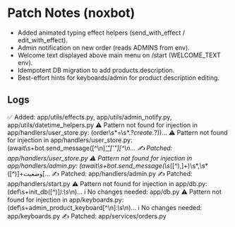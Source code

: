 # Patch Notes (noxbot)

- Added animated typing effect helpers (send_with_effect / edit_with_effect).
- Admin notification on new order (reads ADMINS from env).
- Welcome text displayed above main menu on /start (WELCOME_TEXT env).
- Idempotent DB migration to add products.description.
- Best-effort hints for keyboards/admin for product description editing.

## Logs
✅ Added: app/utils/effects.py, app/utils/admin_notify.py, app/utils/datetime_helpers.py
⚠️ Pattern not found for injection in app/handlers/user_store.py: (order\s*=\s*.*?create.*?\))...
⚠️ Pattern not found for injection in app/handlers/user_store.py: (await\s+bot\.send_message\([^\n]*['\"](?:رسید|فرم)['\"][^\n...
✍️ Patched: app/handlers/user_store.py
⚠️ Pattern not found for injection in app/handlers/admin.py: (await\s+bot\.send_message\(\s*([^\),]+)\s*,\s*([^\)]+وضعیت[...
✍️ Patched: app/handlers/admin.py
✍️ Patched: app/handlers/start.py
⚠️ Pattern not found for injection in app/db.py: (def\s+init_db\([^\)]*\):\s*\n)...
ℹ️ No changes needed: app/db.py
⚠️ Pattern not found for injection in app/keyboards.py: (def\s+admin_product_keyboard[^\n]*:\s*\n)...
ℹ️ No changes needed: app/keyboards.py
✍️ Patched: app/services/orders.py